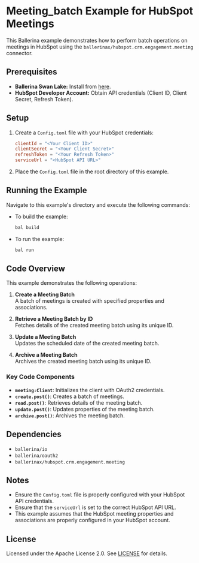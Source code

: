 # Meeting_batch Example for HubSpot Meetings

This Ballerina example demonstrates how to perform batch operations on meetings in HubSpot using the `ballerinax/hubspot.crm.engagement.meeting` connector.

## Prerequisites

- **Ballerina Swan Lake:** Install from [here](https://ballerina.io/downloads/).
- **HubSpot Developer Account:** Obtain API credentials (Client ID, Client Secret, Refresh Token).

## Setup

1. Create a `Config.toml` file with your HubSpot credentials:

    ```toml
    clientId = "<Your Client ID>"
    clientSecret = "<Your Client Secret>"
    refreshToken = "<Your Refresh Token>"
    serviceUrl = "<HubSpot API URL>"
    ```

2. Place the `Config.toml` file in the root directory of this example.

## Running the Example

Navigate to this example's directory and execute the following commands:

* To build the example:

    ```bash
    bal build
    ```

* To run the example:

    ```bash
    bal run
    ```

## Code Overview

This example demonstrates the following operations:

1. **Create a Meeting Batch**  
   A batch of meetings is created with specified properties and associations.

2. **Retrieve a Meeting Batch by ID**  
   Fetches details of the created meeting batch using its unique ID.

3. **Update a Meeting Batch**  
   Updates the scheduled date of the created meeting batch.

4. **Archive a Meeting Batch**  
   Archives the created meeting batch using its unique ID.

### Key Code Components

- **`meeting:Client`**: Initializes the client with OAuth2 credentials.
- **`create.post()`**: Creates a batch of meetings.
- **`read.post()`**: Retrieves details of the meeting batch.
- **`update.post()`**: Updates properties of the meeting batch.
- **`archive.post()`**: Archives the meeting batch.

## Dependencies

- `ballerina/io`
- `ballerina/oauth2`
- `ballerinax/hubspot.crm.engagement.meeting`

## Notes

- Ensure the `Config.toml` file is properly configured with your HubSpot API credentials.
- Ensure that the `serviceUrl` is set to the correct HubSpot API URL.
- This example assumes that the HubSpot meeting properties and associations are properly configured in your HubSpot account.

## License

Licensed under the Apache License 2.0. See [LICENSE](http://www.apache.org/licenses/LICENSE-2.0) for details.
